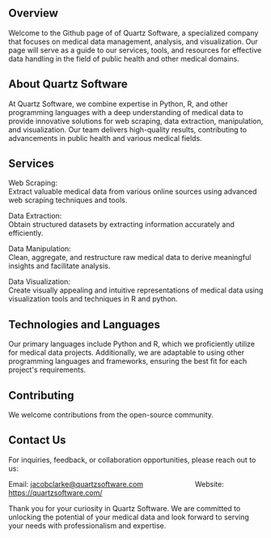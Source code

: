 ## Overview

Welcome to the Github page of  of Quartz Software, a specialized company that focuses on medical data management, analysis, and visualization. Our page will serve as a guide to our services, tools, and resources for effective data handling in the field of public health and other medical domains.


## About Quartz Software
At Quartz Software, we combine expertise in Python, R, and other programming languages with a deep understanding of medical data to provide innovative solutions for web scraping, data extraction, manipulation, and visualization. Our team delivers high-quality results, contributing to advancements in public health and various medical fields.


## Services
Web Scraping:  
Extract valuable medical data from various online sources using advanced web scraping techniques and tools.

Data Extraction:  
Obtain structured datasets by extracting information accurately and efficiently.

Data Manipulation:  
Clean, aggregate, and restructure raw medical data to derive meaningful insights and facilitate analysis.

Data Visualization:  
Create visually appealing and intuitive representations of medical data using visualization tools and techniques in R and python.


## Technologies and Languages
Our primary languages include Python and R, which we proficiently utilize for medical data projects. Additionally, we are adaptable to using other programming languages and frameworks, ensuring the best fit for each project's requirements.

## Contributing
We welcome contributions from the open-source community.

## Contact Us
For inquiries, feedback, or collaboration opportunities, please reach out to us:

Email: <span color="black">jacobclarke@quartzsoftware.com<span> &nbsp;&nbsp;&nbsp;&nbsp;&nbsp;&nbsp;&nbsp;&nbsp;&nbsp;&nbsp;&nbsp;&nbsp;&nbsp;&nbsp;&nbsp;&nbsp;&nbsp;&nbsp;&nbsp;&nbsp;&nbsp;&nbsp;&nbsp;&nbsp; Website: https://quartzsoftware.com/

Thank you for your curiosity in Quartz Software. We are committed to unlocking the potential of your medical data and look forward to serving your needs with professionalism and expertise.

